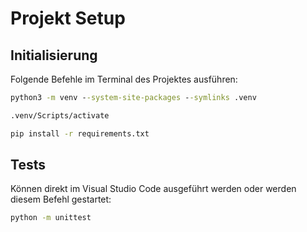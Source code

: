 # Projekt Setup

## Initialisierung

Folgende Befehle im Terminal des Projektes ausführen:

```cmd
python3 -m venv --system-site-packages --symlinks .venv

.venv/Scripts/activate

pip install -r requirements.txt
```

## Tests

Können direkt im Visual Studio Code ausgeführt werden oder werden diesem 
Befehl gestartet:

```cmd
python -m unittest
```